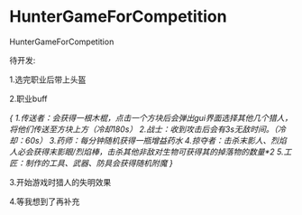 # HunterGameForCompetition
 HunterGameForCompetition
 
待开发:

1.选完职业后带上头盔

2.职业buff

*{
 1.传送者：会获得一根木棍，点击一个方块后会弹出gui界面选择其他几个猎人，将他们传送至方块上方（冷却180s）
 2.战士：收到攻击后会有3s无敌时间。（冷却：60s）
 3.药师：每分钟随机获得一瓶增益药水
 4.掠夺者：击杀末影人、烈焰人必会获得末影眼/烈焰棒，击杀其他非敌对生物可获得其的掉落物的数量\*2
 5.工匠：制作的工具、武器、防具会获得随机附魔
}*

3.开始游戏时猎人的失明效果

4.等我想到了再补充
